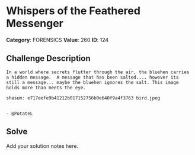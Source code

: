 # Whispers of the Feathered Messenger
**Category**: FORENSICS
**Value**: 260
**ID**: 124

## Challenge Description
```
In a world where secrets flutter through the air, the bluehen carries a hidden message.  A message that has been salted.... however its still a message... maybe the bluehen ignores the salt. This image holds more than meets the eye. 

shasum: e717eefe9b41212b017152756b0e640f9a4f3763 bird.jpeg


- @PotateL
```

## Solve
Add your solution notes here.
